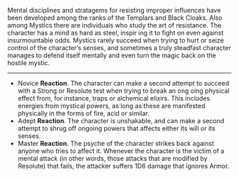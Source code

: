 Mental disciplines and stratagems for resisting improper influences have been developed among the ranks of the Templars and Black Cloaks. Also among Mystics there are individuals who study the art of resistance. The character has a mind as hard as steel, inspir ing it to fight on even against insurmountable odds. Mystics rarely succeed when trying to hurt or seize control of the character’s senses, and sometimes a truly steadfast character manages to defend itself mentally and even turn the magic back on the hostile mystic.

---
- Novice **Reaction**. The character can make a second attempt to succeed with a Strong or Resolute test when trying to break an ong oing physical effect from, for instance, traps or alchemical elixirs. This includes energies from mystical powers, as long as these are manifested physically in the forms of fire, acid or similar.
- Adept **Reaction**. The character is unshakable, and can make a second attempt to shrug off ongoing powers that affects either its will or its senses.
- Master **Reaction**. The psyche of the character strikes back against anyone who tries to affect it. Whenever the character is the victim of a mental attack (in other words, those attacks that are modified by Resolute) that fails, the attacker suffers 1D6 damage that ignores Armor.